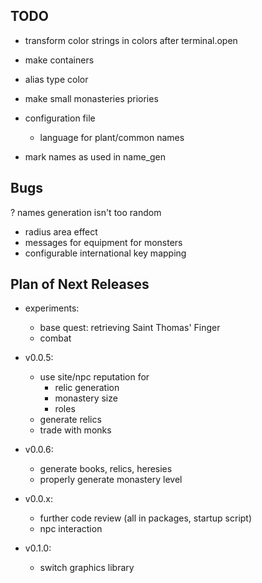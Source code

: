## TODO

- transform color strings in colors after terminal.open
- make containers
- alias type color

- make small monasteries priories

- configuration file
	- language for plant/common names

- mark names as used in name_gen


## Bugs
? names generation isn't too random
+ radius area effect
+ messages for equipment for monsters
+ configurable international key mapping


## Plan of Next Releases

- experiments:
	- base quest: retrieving Saint Thomas' Finger
	- combat

- v0.0.5:
	- use site/npc reputation for 
		- relic generation
		- monastery size
		- roles
	- generate relics
	- trade with monks

- v0.0.6:
	- generate books, relics, heresies
	- properly generate monastery level


- v0.0.x:
	- further code review (all in packages, startup script)
	- npc interaction


- v0.1.0:
	- switch graphics library

